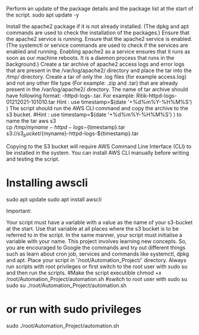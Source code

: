 Perform an update of the package details and the package list at the start of the script.
sudo apt update -y
 

Install the apache2 package if it is not already installed. (The dpkg and apt commands are used to check the installation of the packages.)
Ensure that the apache2 service is running. 
Ensure that the apache2 service is enabled. (The systemctl or service commands are used to check if the services are enabled and running. Enabling apache2 as a service ensures that it runs as soon as our machine reboots. It is a daemon process that runs in the background.)
Create a tar archive of apache2 access logs and error logs that are present in the /var/log/apache2/ directory and place the tar into the /tmp/ directory. Create a tar of only the .log files (for example access.log) and not any other file type (For example: .zip and .tar) that are already present in the /var/log/apache2/ directory. The name of tar archive should have following format:  <your _name>-httpd-logs-<timestamp>.tar. For example: Ritik-httpd-logs-01212021-101010.tar                                                             Hint : use timestamp=$(date '+%d%m%Y-%H%M%S') )
The script should run the AWS CLI command and copy the archive to the s3 bucket. 
#Hint : use timestamp=$(date '+%d%m%Y-%H%M%S') ) to name  the  tar
aws s3 \
cp /tmp/${myname}-httpd-logs-${timestamp}.tar \
s3://${s3_bucket}/${myname}-httpd-logs-${timestamp}.tar
 

Copying to the S3 bucket will require AWS Command Line Interface (CLI)  to be installed in the system. You can install AWS CLI manually before writing and testing the script. 

# Installing awscli 
sudo apt update
sudo apt install awscli
 

Important:

Your script must have a variable with a value as the name of your s3-bucket at the start. Use that variable at all places where the s3 bucket is to be referred to in the script. In the same manner, your script must initialise a variable with your name. 
This project involves learning new concepts. So, you are encouraged to Google the commands and try out different things such as learn about cron job, services and commands like systemctl, dpkg and apt.
Place your script in '/root/Automation_Project/' directory.
Always run scripts with root privileges or first switch to the root user with sudo su and then run the scripts.
#Make the script executible
chmod  +x  /root/Automation_Project/automation.sh
#switch to root user with sudo su
sudo  su
./root/Automation_Project/automation.sh

# or run with sudo privileges
sudo ./root/Automation_Project/automation.sh